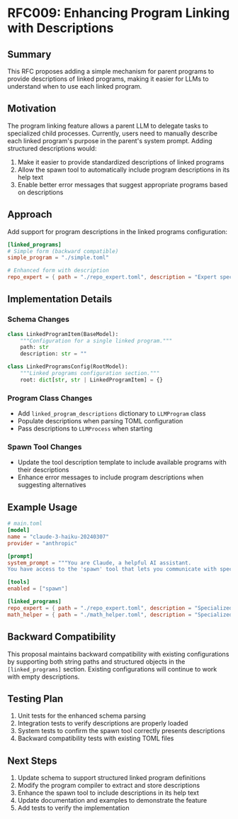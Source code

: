 # RFC009: Enhancing Program Linking with Descriptions

## Summary
This RFC proposes adding a simple mechanism for parent programs to provide descriptions of linked programs, making it easier for LLMs to understand when to use each linked program.

## Motivation
The program linking feature allows a parent LLM to delegate tasks to specialized child processes. Currently, users need to manually describe each linked program's purpose in the parent's system prompt. Adding structured descriptions would:

1. Make it easier to provide standardized descriptions of linked programs
2. Allow the spawn tool to automatically include program descriptions in its help text
3. Enable better error messages that suggest appropriate programs based on descriptions

## Approach
Add support for program descriptions in the linked programs configuration:

```toml
[linked_programs]
# Simple form (backward compatible)
simple_program = "./simple.toml"

# Enhanced form with description
repo_expert = { path = "./repo_expert.toml", description = "Expert specialized in repository analysis" }
```

## Implementation Details

### Schema Changes
```python
class LinkedProgramItem(BaseModel):
    """Configuration for a single linked program."""
    path: str
    description: str = ""

class LinkedProgramsConfig(RootModel):
    """Linked programs configuration section."""
    root: dict[str, str | LinkedProgramItem] = {}
```

### Program Class Changes
- Add `linked_program_descriptions` dictionary to `LLMProgram` class
- Populate descriptions when parsing TOML configuration
- Pass descriptions to `LLMProcess` when starting

### Spawn Tool Changes
- Update the tool description template to include available programs with their descriptions
- Enhance error messages to include program descriptions when suggesting alternatives

## Example Usage

```toml
# main.toml
[model]
name = "claude-3-haiku-20240307"
provider = "anthropic"

[prompt]
system_prompt = """You are Claude, a helpful AI assistant.
You have access to the 'spawn' tool that lets you communicate with specialized experts."""

[tools]
enabled = ["spawn"]

[linked_programs]
repo_expert = { path = "./repo_expert.toml", description = "Specialized in analyzing repository structure and codebase organization" }
math_helper = { path = "./math_helper.toml", description = "Specialized in mathematical calculations and proofs" }
```

## Backward Compatibility
This proposal maintains backward compatibility with existing configurations by supporting both string paths and structured objects in the `[linked_programs]` section. Existing configurations will continue to work with empty descriptions.

## Testing Plan
1. Unit tests for the enhanced schema parsing
2. Integration tests to verify descriptions are properly loaded
3. System tests to confirm the spawn tool correctly presents descriptions
4. Backward compatibility tests with existing TOML files

## Next Steps
1. Update schema to support structured linked program definitions
2. Modify the program compiler to extract and store descriptions
3. Enhance the spawn tool to include descriptions in its help text
4. Update documentation and examples to demonstrate the feature
5. Add tests to verify the implementation